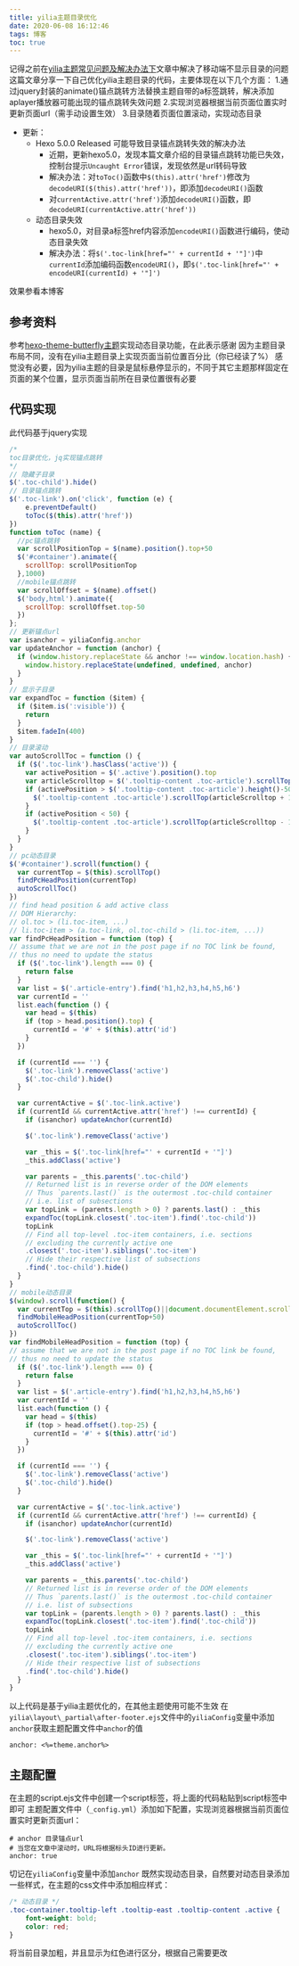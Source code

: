 ```yaml
---
title: yilia主题目录优化
date: 2020-06-08 16:12:46
tags: 博客
toc: true
---
```

记得之前在[yilia主题常见问题及解决办法下](https://akbcd.github.io/2019/06/28/yilia主题常见问题及解决办法下/)文章中解决了移动端不显示目录的问题
这篇文章分享一下自己优化yilia主题目录的代码，主要体现在以下几个方面：
1.通过jquery封装的animate()锚点跳转方法替换主题自带的a标签跳转，解决添加aplayer播放器可能出现的锚点跳转失效问题
2.实现浏览器根据当前页面位置实时更新页面url（需手动设置生效）<!--more-->
3.目录随着页面位置滚动，实现动态目录
* 更新：
  * Hexo 5.0.0 Released 可能导致目录锚点跳转失效的解决办法
    * 近期，更新hexo5.0，发现本篇文章介绍的目录锚点跳转功能已失效，控制台提示`Uncaught Error`错误，发现依然是url转码导致
    * 解决办法：对`toToc()`函数中`$(this).attr('href')`修改为`decodeURI($(this).attr('href'))`，即添加`decodeURI()`函数
    * 对`currentActive.attr('href')`添加`decodeURI()`函数，即`decodeURI(currentActive.attr('href'))`
  * 动态目录失效
    * hexo5.0，对目录a标签href内容添加`encodeURI()`函数进行编码，使动态目录失效
    * 解决办法：将`$('.toc-link[href="' + currentId + '"]')`中`currentId`添加编码函数`encodeURI()`，即`$('.toc-link[href="' + encodeURI(currentId) + '"]')`

效果参看本博客
## 参考资料
参考[hexo-theme-butterfly主题](https://github.com/jerryc127/hexo-theme-butterfly)实现动态目录功能，在此表示感谢
因为主题目录布局不同，没有在yilia主题目录上实现页面当前位置百分比（你已经读了%）
感觉没有必要，因为yilia主题的目录是鼠标悬停显示的，不同于其它主题那样固定在页面的某个位置，显示页面当前所在目录位置很有必要
## 代码实现
此代码基于jquery实现
```js
/*
toc目录优化，jq实现锚点跳转
*/
// 隐藏子目录
$('.toc-child').hide()
// 目录锚点跳转
$('.toc-link').on('click', function (e) {
    e.preventDefault()
    toToc($(this).attr('href'))
})
function toToc (name) {
  //pc锚点跳转
  var scrollPositionTop = $(name).position().top+50
  $('#container').animate({
    scrollTop: scrollPositionTop
  },1000)
  //mobile锚点跳转
  var scrollOffset = $(name).offset()
  $('body,html').animate({
    scrollTop: scrollOffset.top-50
  })
};
// 更新锚点url
var isanchor = yiliaConfig.anchor
var updateAnchor = function (anchor) {
  if (window.history.replaceState && anchor !== window.location.hash) {
    window.history.replaceState(undefined, undefined, anchor)
  }
}
// 显示子目录
var expandToc = function ($item) {
  if ($item.is(':visible')) {
    return
  }
  $item.fadeIn(400)
}
// 目录滚动
var autoScrollToc = function () {
  if ($('.toc-link').hasClass('active')) {
    var activePosition = $('.active').position().top
    var articleScrolltop = $('.tooltip-content .toc-article').scrollTop()
    if (activePosition > $('.tooltip-content .toc-article').height()-50) {
      $('.tooltip-content .toc-article').scrollTop(articleScrolltop + 100)
    }
    if (activePosition < 50) {
      $('.tooltip-content .toc-article').scrollTop(articleScrolltop - 100)
    }
  }
}
// pc动态目录
$('#container').scroll(function() {
  var currentTop = $(this).scrollTop()
  findPcHeadPosition(currentTop)
  autoScrollToc()
})
// find head position & add active class
// DOM Hierarchy:
// ol.toc > (li.toc-item, ...)
// li.toc-item > (a.toc-link, ol.toc-child > (li.toc-item, ...))
var findPcHeadPosition = function (top) {
// assume that we are not in the post page if no TOC link be found,
// thus no need to update the status
  if ($('.toc-link').length === 0) {
    return false
  }
  var list = $('.article-entry').find('h1,h2,h3,h4,h5,h6')
  var currentId = ''
  list.each(function () {
    var head = $(this)
    if (top > head.position().top) {
      currentId = '#' + $(this).attr('id')
    }
  })

  if (currentId === '') {
    $('.toc-link').removeClass('active')
    $('.toc-child').hide()
  }

  var currentActive = $('.toc-link.active')
  if (currentId && currentActive.attr('href') !== currentId) {
    if (isanchor) updateAnchor(currentId)

    $('.toc-link').removeClass('active')

    var _this = $('.toc-link[href="' + currentId + '"]')
    _this.addClass('active')

    var parents = _this.parents('.toc-child')
    // Returned list is in reverse order of the DOM elements
    // Thus `parents.last()` is the outermost .toc-child container
    // i.e. list of subsections
    var topLink = (parents.length > 0) ? parents.last() : _this
    expandToc(topLink.closest('.toc-item').find('.toc-child'))
    topLink
    // Find all top-level .toc-item containers, i.e. sections
    // excluding the currently active one
    .closest('.toc-item').siblings('.toc-item')
    // Hide their respective list of subsections
    .find('.toc-child').hide()
  }
}
// mobile动态目录
$(window).scroll(function() {
  var currentTop = $(this).scrollTop()||document.documentElement.scrollTop
  findMobileHeadPosition(currentTop+50)
  autoScrollToc()
})
var findMobileHeadPosition = function (top) {
// assume that we are not in the post page if no TOC link be found,
// thus no need to update the status
  if ($('.toc-link').length === 0) {
    return false
  }
  var list = $('.article-entry').find('h1,h2,h3,h4,h5,h6')
  var currentId = ''
  list.each(function () {
    var head = $(this)
    if (top > head.offset().top-25) {
      currentId = '#' + $(this).attr('id')
    }
  })

  if (currentId === '') {
    $('.toc-link').removeClass('active')
    $('.toc-child').hide()
  }

  var currentActive = $('.toc-link.active')
  if (currentId && currentActive.attr('href') !== currentId) {
    if (isanchor) updateAnchor(currentId)

    $('.toc-link').removeClass('active')

    var _this = $('.toc-link[href="' + currentId + '"]')
    _this.addClass('active')

    var parents = _this.parents('.toc-child')
    // Returned list is in reverse order of the DOM elements
    // Thus `parents.last()` is the outermost .toc-child container
    // i.e. list of subsections
    var topLink = (parents.length > 0) ? parents.last() : _this
    expandToc(topLink.closest('.toc-item').find('.toc-child'))
    topLink
    // Find all top-level .toc-item containers, i.e. sections
    // excluding the currently active one
    .closest('.toc-item').siblings('.toc-item')
    // Hide their respective list of subsections
    .find('.toc-child').hide()
  }
}
```
以上代码是基于yilia主题优化的，在其他主题使用可能不生效
在`yilia\layout\_partial\after-footer.ejs`文件中的`yiliaConfig`变量中添加`anchor`获取主题配置文件中`anchor`的值
```
anchor: <%=theme.anchor%>
```
## 主题配置
在主题的script.ejs文件中创建一个script标签，将上面的代码粘贴到script标签中即可
主题配置文件中（`_config.yml`）添加如下配置，实现浏览器根据当前页面位置实时更新页面url：
```
# anchor 目录锚点url
# 当您在文章中滚动时，URL将根据标头ID进行更新。
anchor: true
```
切记在`yiliaConfig`变量中添加`anchor`
既然实现动态目录，自然要对动态目录添加一些样式，在主题的css文件中添加相应样式：
```css
/* 动态目录 */
.toc-container.tooltip-left .tooltip-east .tooltip-content .active {
    font-weight: bold;
    color: red;
}
```
将当前目录加粗，并且显示为红色进行区分，根据自己需要更改